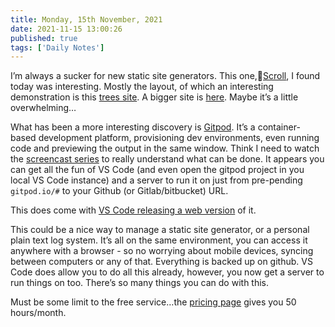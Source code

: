 ```yaml
---
title: Monday, 15th November, 2021
date: 2021-11-15 13:00:26
published: true
tags: ['Daily Notes']
---
```


I’m always a sucker for new static site generators. This one,📜[Scroll](https://scroll.pub/), I found today was interesting. Mostly the layout, of which an interesting demonstration is this [trees site](https://treebase.treenotation.org/treedb/). A bigger site is [here](https://breckyunits.com/index.html). Maybe it’s a little overwhelming…

What has been a more interesting discovery is [Gitpod](https://www.gitpod.io/docs/). It’s a container-based development platform, provisioning dev environments, even running code and previewing the output in the same window. Think I need to watch the [screencast series](https://www.gitpod.io/screencasts) to really understand what can be done. It appears you can get all the fun of VS Code (and even open the gitpod project in you local VS Code instance) and a server to run it on just from pre-pending `gitpod.io/#` to your Github (or Gitlab/bitbucket) URL.

This does come with [VS Code releasing a web version](https://vscode.dev/) of it.

This could be a nice way to manage a static site generator, or a personal plain text log system. It’s all on the same environment, you can access it anywhere with a browser - so no worrying about mobile devices, syncing between computers or any of that. Everything is backed up on github. VS Code does allow you to do all this already, however, you now get a server to run things on too. There’s so many things you can do with this.

Must be some limit to the free service…the [pricing page](https://www.gitpod.io/pricing) gives you 50 hours/month.